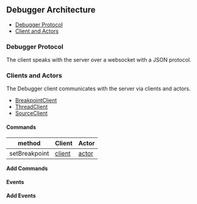 ## Debugger Architecture

* [Debugger Protocol](#debugger-protocol)
* [Client and Actors](#clients-and-actors)

### Debugger Protocol

The client speaks with the server over a websocket with a JSON protocol.

### Clients and Actors

The Debugger client communicates with the server via clients and actors.

* [BreakpointClient]
* [ThreadClient]
* [SourceClient]

#### Commands
|method|Client|Actor|
|----|----------|------|
|setBreakpoint|[client][setBreakpointActor]|[actor][setBreakpointClient] |

**Add Commands**

#### Events

**Add Events**

[BreakpointClient]:https://github.com/devtools-html/devtools-core/blob/master/packages/devtools-sham-modules/shared/client/main.js#L3008

[SourceClient]:https://github.com/devtools-html/devtools-core/blob/master/packages/devtools-sham-modules/shared/client/main.js#L2751

[ThreadClient]:https://github.com/devtools-html/devtools-core/blob/master/packages/devtools-sham-modules/shared/client/main.js#L1700

[setBreakpointActor]:https://dxr.mozilla.org/mozilla-central/source/devtools/server/actors/source.js#654-678
[setBreakpointClient]:https://github.com/devtools-html/devtools-core/blob/master/packages/devtools-sham-modules/shared/client/main.js#L2925-L2969
